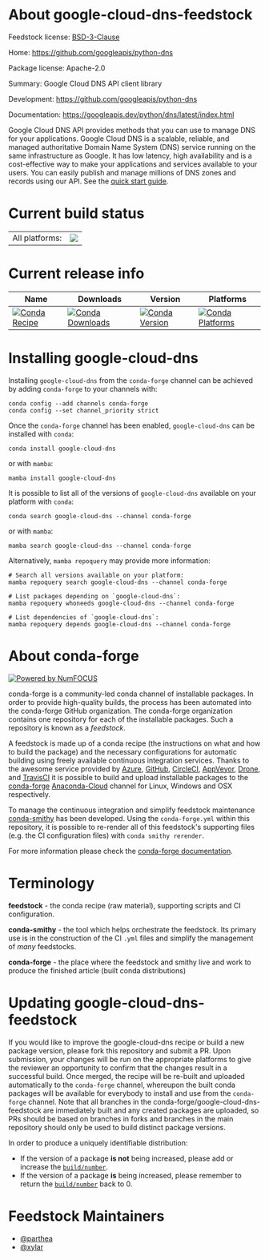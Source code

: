 About google-cloud-dns-feedstock
================================

Feedstock license: [BSD-3-Clause](https://github.com/conda-forge/google-cloud-dns-feedstock/blob/main/LICENSE.txt)

Home: https://github.com/googleapis/python-dns

Package license: Apache-2.0

Summary: Google Cloud DNS API client library

Development: https://github.com/googleapis/python-dns

Documentation: https://googleapis.dev/python/dns/latest/index.html

Google Cloud DNS API provides methods that you can use to manage DNS for your applications. Google Cloud DNS is a scalable, reliable, and managed authoritative Domain Name System (DNS) service running on the same infrastructure as Google. It has low latency, high availability and is a cost-effective way to make your applications and services available to your users. You can easily publish and manage millions of DNS zones and records using our API.
See the [quick start guide](https://googleapis.dev/python/dns/latest/index.html#quick-start).

Current build status
====================


<table><tr><td>All platforms:</td>
    <td>
      <a href="https://dev.azure.com/conda-forge/feedstock-builds/_build/latest?definitionId=9641&branchName=main">
        <img src="https://dev.azure.com/conda-forge/feedstock-builds/_apis/build/status/google-cloud-dns-feedstock?branchName=main">
      </a>
    </td>
  </tr>
</table>

Current release info
====================

| Name | Downloads | Version | Platforms |
| --- | --- | --- | --- |
| [![Conda Recipe](https://img.shields.io/badge/recipe-google--cloud--dns-green.svg)](https://anaconda.org/conda-forge/google-cloud-dns) | [![Conda Downloads](https://img.shields.io/conda/dn/conda-forge/google-cloud-dns.svg)](https://anaconda.org/conda-forge/google-cloud-dns) | [![Conda Version](https://img.shields.io/conda/vn/conda-forge/google-cloud-dns.svg)](https://anaconda.org/conda-forge/google-cloud-dns) | [![Conda Platforms](https://img.shields.io/conda/pn/conda-forge/google-cloud-dns.svg)](https://anaconda.org/conda-forge/google-cloud-dns) |

Installing google-cloud-dns
===========================

Installing `google-cloud-dns` from the `conda-forge` channel can be achieved by adding `conda-forge` to your channels with:

```
conda config --add channels conda-forge
conda config --set channel_priority strict
```

Once the `conda-forge` channel has been enabled, `google-cloud-dns` can be installed with `conda`:

```
conda install google-cloud-dns
```

or with `mamba`:

```
mamba install google-cloud-dns
```

It is possible to list all of the versions of `google-cloud-dns` available on your platform with `conda`:

```
conda search google-cloud-dns --channel conda-forge
```

or with `mamba`:

```
mamba search google-cloud-dns --channel conda-forge
```

Alternatively, `mamba repoquery` may provide more information:

```
# Search all versions available on your platform:
mamba repoquery search google-cloud-dns --channel conda-forge

# List packages depending on `google-cloud-dns`:
mamba repoquery whoneeds google-cloud-dns --channel conda-forge

# List dependencies of `google-cloud-dns`:
mamba repoquery depends google-cloud-dns --channel conda-forge
```


About conda-forge
=================

[![Powered by
NumFOCUS](https://img.shields.io/badge/powered%20by-NumFOCUS-orange.svg?style=flat&colorA=E1523D&colorB=007D8A)](https://numfocus.org)

conda-forge is a community-led conda channel of installable packages.
In order to provide high-quality builds, the process has been automated into the
conda-forge GitHub organization. The conda-forge organization contains one repository
for each of the installable packages. Such a repository is known as a *feedstock*.

A feedstock is made up of a conda recipe (the instructions on what and how to build
the package) and the necessary configurations for automatic building using freely
available continuous integration services. Thanks to the awesome service provided by
[Azure](https://azure.microsoft.com/en-us/services/devops/), [GitHub](https://github.com/),
[CircleCI](https://circleci.com/), [AppVeyor](https://www.appveyor.com/),
[Drone](https://cloud.drone.io/welcome), and [TravisCI](https://travis-ci.com/)
it is possible to build and upload installable packages to the
[conda-forge](https://anaconda.org/conda-forge) [Anaconda-Cloud](https://anaconda.org/)
channel for Linux, Windows and OSX respectively.

To manage the continuous integration and simplify feedstock maintenance
[conda-smithy](https://github.com/conda-forge/conda-smithy) has been developed.
Using the ``conda-forge.yml`` within this repository, it is possible to re-render all of
this feedstock's supporting files (e.g. the CI configuration files) with ``conda smithy rerender``.

For more information please check the [conda-forge documentation](https://conda-forge.org/docs/).

Terminology
===========

**feedstock** - the conda recipe (raw material), supporting scripts and CI configuration.

**conda-smithy** - the tool which helps orchestrate the feedstock.
                   Its primary use is in the construction of the CI ``.yml`` files
                   and simplify the management of *many* feedstocks.

**conda-forge** - the place where the feedstock and smithy live and work to
                  produce the finished article (built conda distributions)


Updating google-cloud-dns-feedstock
===================================

If you would like to improve the google-cloud-dns recipe or build a new
package version, please fork this repository and submit a PR. Upon submission,
your changes will be run on the appropriate platforms to give the reviewer an
opportunity to confirm that the changes result in a successful build. Once
merged, the recipe will be re-built and uploaded automatically to the
`conda-forge` channel, whereupon the built conda packages will be available for
everybody to install and use from the `conda-forge` channel.
Note that all branches in the conda-forge/google-cloud-dns-feedstock are
immediately built and any created packages are uploaded, so PRs should be based
on branches in forks and branches in the main repository should only be used to
build distinct package versions.

In order to produce a uniquely identifiable distribution:
 * If the version of a package **is not** being increased, please add or increase
   the [``build/number``](https://docs.conda.io/projects/conda-build/en/latest/resources/define-metadata.html#build-number-and-string).
 * If the version of a package **is** being increased, please remember to return
   the [``build/number``](https://docs.conda.io/projects/conda-build/en/latest/resources/define-metadata.html#build-number-and-string)
   back to 0.

Feedstock Maintainers
=====================

* [@parthea](https://github.com/parthea/)
* [@xylar](https://github.com/xylar/)


